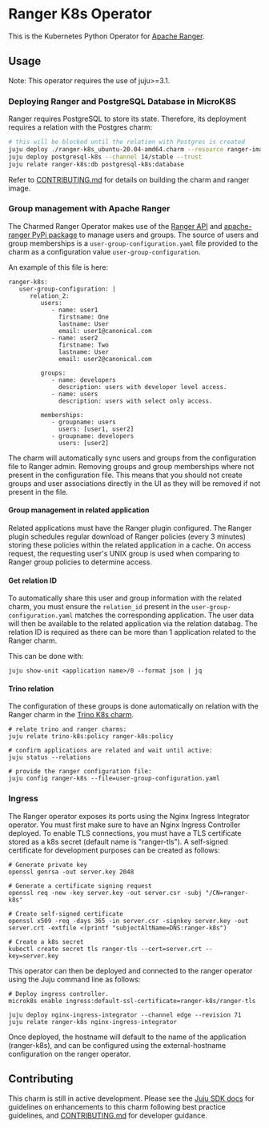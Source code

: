 <!--
Avoid using this README file for information that is maintained or published elsewhere, e.g.:

* metadata.yaml > published on Charmhub
* documentation > published on (or linked to from) Charmhub
* detailed contribution guide > documentation or CONTRIBUTING.md

Use links instead.
-->

# Ranger K8s Operator

This is the Kubernetes Python Operator for [Apache Ranger](https://github.com/apache/ranger).

## Usage

Note: This operator requires the use of juju>=3.1.

### Deploying Ranger and PostgreSQL Database in MicroK8S

Ranger requires PostgreSQL to store its state. 
Therefore, its deployment requires a relation with the Postgres charm:

```bash
# this will be blocked until the relation with Postgres is created 
juju deploy ./ranger-k8s_ubuntu-20.04-amd64.charm --resource ranger-image=localhost:32000/ranger:2.4.0
juju deploy postgresql-k8s --channel 14/stable --trust
juju relate ranger-k8s:db postgresql-k8s:database
```
Refer to [CONTRIBUTING.md](./CONTRIBUTING.md) for details on building the charm and ranger image. 

### Group management with Apache Ranger
The Charmed Ranger Operator makes use of the [Ranger API](https://ranger.apache.org/apidocs/index.html) and [apache-ranger PyPi package](https://pypi.org/project/apache-ranger/) to manage users and groups. The source of users and group memberships is a `user-group-configuration.yaml` file provided to the charm as a configuration value `user-group-configuration`. 

An example of this file is here: 
```
ranger-k8s:
   user-group-configuration: |
      relation_2:
         users:
            - name: user1
              firstname: One
              lastname: User
              email: user1@canonical.com
            - name: user2
              firstname: Two
              lastname: User
              email: user2@canonical.com

         groups:
            - name: developers
              description: users with developer level access.
            - name: users
              description: users with select only access.

         memberships:
            - groupname: users
              users: [user1, user2]
            - groupname: developers
              users: [user2]
```
The charm will automatically sync users and groups from the configuration file to Ranger admin. Removing groups and group memberships where not present in the configuration file. This means that you should not create groups and user associations directly in the UI as they will be removed if not present in the file.

#### Group management in related application
Related applications must have the Ranger plugin configured. The Ranger plugin schedules regular download of Ranger policies (every 3 minutes) storing these policies within the related application in a cache. On access request, the requesting user's UNIX group is used when comparing to Ranger group policies to determine access. 

#### Get relation ID
To automatically share this user and group information with the related charm, you must ensure the `relation_id` present in the `user-group-configuration.yaml` matches the corresponding application. The user data will then be available to the related application via the relation databag. The relation ID is required as there can be more than 1 application related to the Ranger charm.

This can be done with: 
```
juju show-unit <application name>/0 --format json | jq
```
#### Trino relation
The configuration of these groups is done automatically on relation with the Ranger charm in the [Trino K8s charm](https://charmhub.io/trino-k8s).

```
# relate trino and ranger charms:
juju relate trino-k8s:policy ranger-k8s:policy

# confirm applications are related and wait until active:
juju status --relations

# provide the ranger configuration file:
juju config ranger-k8s --file=user-group-configuration.yaml
```

### Ingress
The Ranger operator exposes its ports using the Nginx Ingress Integrator operator. You must first make sure to have an Nginx Ingress Controller deployed. To enable TLS connections, you must have a TLS certificate stored as a k8s secret (default name is "ranger-tls"). A self-signed certificate for development purposes can be created as follows:

```
# Generate private key
openssl genrsa -out server.key 2048

# Generate a certificate signing request
openssl req -new -key server.key -out server.csr -subj "/CN=ranger-k8s"

# Create self-signed certificate
openssl x509 -req -days 365 -in server.csr -signkey server.key -out server.crt -extfile <(printf "subjectAltName=DNS:ranger-k8s")

# Create a k8s secret
kubectl create secret tls ranger-tls --cert=server.crt --key=server.key
```
This operator can then be deployed and connected to the ranger operator using the Juju command line as follows:

```
# Deploy ingress controller.
microk8s enable ingress:default-ssl-certificate=ranger-k8s/ranger-tls

juju deploy nginx-ingress-integrator --channel edge --revision 71
juju relate ranger-k8s nginx-ingress-integrator
```

Once deployed, the hostname will default to the name of the application (ranger-k8s), and can be configured using the external-hostname configuration on the ranger operator.


## Contributing

This charm is still in active development. Please see the
[Juju SDK docs](https://juju.is/docs/sdk) for guidelines on enhancements to this
charm following best practice guidelines, and
[CONTRIBUTING.md](./CONTRIBUTING.md) for developer guidance.